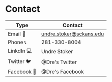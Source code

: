 [comment]: # (Undre Stoker, CSCI 434, 31 Oct 2021, Contact Page) 

# Contact

Type | Contact 
---- | -------
Email 📧 | undre.stoker@sckans.edu
Phone 📞 | 281-330-8004
LinkdIn 💻 | Undre Stoker
Twitter 🐦 | @Dre's Twitter 
Facebook 🙂 | @Dre's Facebook 
